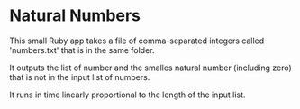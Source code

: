 Natural Numbers
===============

This small Ruby app takes a file of comma-separated integers called 'numbers.txt' that is in the same folder.

It outputs the list of number and the smalles natural number (including zero) that is not in the input list of numbers.

It runs in time linearly proportional to the length of the input list.
